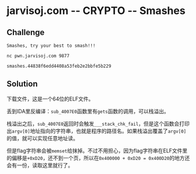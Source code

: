# jarvisoj.com -- CRYPTO -- Smashes

## Challenge

```
Smashes, try your best to smash!!!

nc pwn.jarvisoj.com 9877

smashes.44838f6edd4408a53feb2e2bbfe5b229
```

## Solution

下载文件，这是一个64位的ELF文件。

丢到IDA里反编译：`sub_4007E0`函数里有`gets`函数的调用，可以栈溢出。

栈溢出之后，`sub_4007E0`返回时会触发`___stack_chk_fail`，但是这个函数会打印出`argv[0]`地址指向的字符串，也就是程序的路径名。如果栈溢出覆盖了`argv[0]`的值，就可以实现任意地址读。

但是flag字符串会被`memset`给抹掉。不过不用担心，因为flag字符串在ELF文件里的偏移是`+0xD20`，还不到一个页，所以在`0x400000 + 0xD20 = 0x400D20`的地方还会有一份，读取这里就行了。

